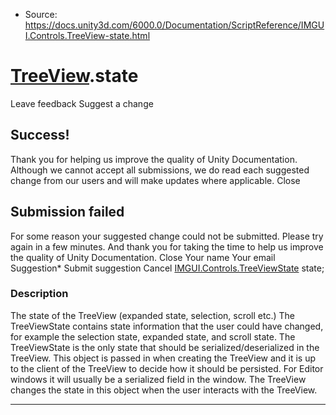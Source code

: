 * Source: https://docs.unity3d.com/6000.0/Documentation/ScriptReference/IMGUI.Controls.TreeView-state.html

#  [TreeView](https://docs.unity3d.com/6000.0/Documentation/ScriptReference/IMGUI.Controls.TreeView.html).state
Leave feedback
Suggest a change
## Success!
Thank you for helping us improve the quality of Unity Documentation. Although we cannot accept all submissions, we do read each suggested change from our users and will make updates where applicable.
Close
## Submission failed
For some reason your suggested change could not be submitted. Please <a>try again</a> in a few minutes. And thank you for taking the time to help us improve the quality of Unity Documentation.
Close
Your name Your email Suggestion* Submit suggestion
Cancel
[IMGUI.Controls.TreeViewState](https://docs.unity3d.com/6000.0/Documentation/ScriptReference/IMGUI.Controls.TreeViewState.html) state; 
### Description
The state of the TreeView (expanded state, selection, scroll etc.)
The TreeViewState contains state information that the user could have changed, for example the selection state, expanded state, and scroll state. The TreeViewState is the only state that should be serialized/deserialized in the TreeView. This object is passed in when creating the TreeView and it is up to the client of the TreeView to decide how it should be persisted. For Editor windows it will usually be a serialized field in the window. The TreeView changes the state in this object when the user interacts with the TreeView.
* * *
